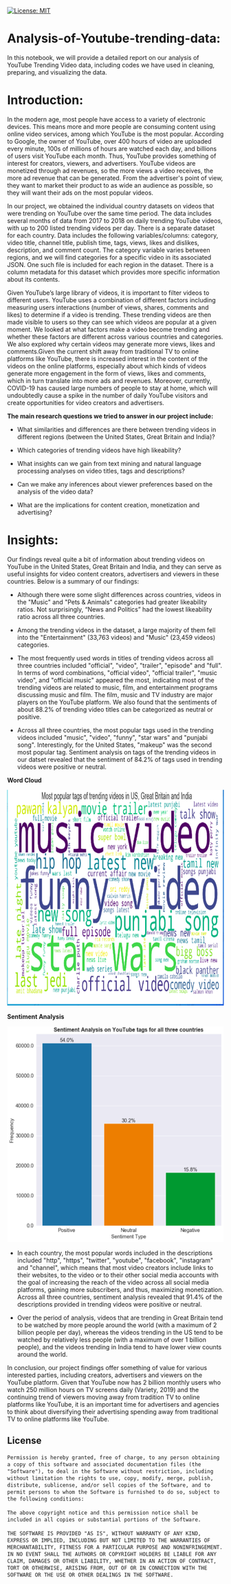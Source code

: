 [![License: MIT](https://img.shields.io/badge/License-MIT-green.svg)](https://opensource.org/licenses/MIT)

# Analysis-of-Youtube-trending-data:

In this notebook, we will provide a detailed report on our analysis of YouTube Trending Video data, including codes we have used in cleaning, preparing, and visualizing the data.

# Introduction:
In the modern age, most people have access to a variety of electronic devices. This means more and more people are consuming content using online video services, among which YouTube is the most popular. According to Google, the owner of YouTube, over 400 hours of video are uploaded every minute, 100s of millions of hours are watched each day, and billions of users visit YouTube each month. Thus, YouTube provides something of interest for creators, viewers, and advertisers. YouTube videos are monetized through ad revenues, so the more views a video receives, the more ad revenue that can be generated. From the advertiser's point of view, they want to market their product to as wide an audience as possible, so they will want their ads on the most popular videos.

In our project, we obtained the individual country datasets on videos that were trending on YouTube over the same time period. The data includes several months of data from 2017 to 2018 on daily trending YouTube videos, with up to 200 listed trending videos per day. There is a separate dataset for each country. Data includes the following variables/columns: category, video title, channel title, publish time, tags, views, likes and dislikes, description, and comment count. The category variable varies between regions, and we will find categories for a specific video in its associated JSON. One such file is included for each region in the dataset. There is a column metadata for this dataset which provides more specific information about its contents.

Given YouTube’s large library of videos, it is important to filter videos to different users. YouTube uses a combination of different factors including measuring users interactions (number of views, shares, comments and likes) to determine if a video is trending. These trending videos are then made visible to users so they can see which videos are popular at a given moment. We looked at what factors make a video become trending and whether these factors are different across various countries and categories. We also explored why certain videos may generate more views, likes and comments.Given the current shift away from traditional TV to online platforms like YouTube, there is increased interest in the content of the videos on the online platforms, especially about which kinds of videos generate more engagement in the form of views, likes and comments, which in turn translate into more ads and revenues. Moreover, currently, COVID-19 has caused large numbers of people to stay at home, which will undoubtedly cause a spike in the number of daily YouTube visitors and create opportunities for video creators and advertisers.

**The main research questions we tried to answer in our project include:**

 - What similarities and differences are there between trending videos in different regions (between the United States, Great Britain and India)?

- Which categories of trending videos have high likeability?

- What insights can we gain from text mining and natural language processing analyses on video titles, tags and descriptions?

- Can we make any inferences about viewer preferences based on the analysis of the video data?

- What are the implications for content creation, monetization and advertising?

# Insights:

Our findings reveal quite a bit of information about trending videos on YouTube in the United States, Great Britain and India, and they can serve as useful insights for video content creators, advertisers and viewers in these countries. Below is a summary of our findings:

 - Although there were some slight differences across countries, videos in the "Music" and "Pets & Animals" categories had greater likeability ratios. Not surprisingly, “News and Politics” had the lowest likeability ratio across all three countries.

 - Among the trending videos in the dataset, a large majority of them fell into the "Entertainment" (33,763 videos) and "Music" (23,459 videos) categories.

 - The most frequently used words in titles of trending videos across all three countries included "official", "video", "trailer", "episode" and "full". In terms of word combinations, "official video", "official trailer", "music video", and "official music" appeared the most, indicating most of the trending videos are related to music, film, and entertainment programs discussing music and film. The film, music and TV industry are major players on the YouTube platform. We also found that the sentiments of about 88.2% of trending video titles can be categorized as neutral or positive.

 - Across all three countries, the most popular tags used in the trending videos included "music", "video", "funny", "star wars" and "punjabi song". Interestingly, for the United States, "makeup" was the second most popular tag. Sentiment analysis on tags of the trending videos in our datset revealed that the sentiment of 84.2% of tags used in trending videos were positive or neutral.
 
**Word Cloud**
<p align="center">
  <img  height="500" src="/Word_Cloud.PNG">
</p>

**Sentiment Analysis**
<p align="center">
  <img  height="500" src="/Sentiment.PNG">
</p>

- In each country, the most popular words included in the descriptions included "http", "https", "twitter", "youtube", "facebook", "instagram" and "channel", which means that most video creators include links to their websites, to the video or to their other social media accounts with the goal of increasing the reach of the video across all social media platforms, gaining more subscribers, and thus, maximizing monetization. Across all three countries, sentiment analysis revealed that 91.4% of the descriptions provided in trending videos were positive or neutral.

 - Over the period of analysis, videos that are trending in Great Britain tend to be watched by more people around the world (with a maximum of 2 billion people per day), whereas the videos trending in the US tend to be watched by relatively less people (with a maximum of over 1 billion people), and the videos trending in India tend to have lower view counts around the world.

In conclusion, our project findings offer something of value for various interested parties, including creators, advertisers and viewers on the YouTube platform. Given that YouTube now has 2 billion monthly users who watch 250 million hours on TV screens daily (Variety, 2019) and the continuing trend of viewers moving away from tradition TV to online platforms like YouTube, it is an important time for advertisers and agencies to think about diversifying their advertising spending away from traditional TV to online platforms like YouTube.

## License
```
Permission is hereby granted, free of charge, to any person obtaining a copy of this software and associated documentation files (the "Software"), to deal in the Software without restriction, including without limitation the rights to use, copy, modify, merge, publish, distribute, sublicense, and/or sell copies of the Software, and to permit persons to whom the Software is furnished to do so, subject to the following conditions:

The above copyright notice and this permission notice shall be included in all copies or substantial portions of the Software.

THE SOFTWARE IS PROVIDED "AS IS", WITHOUT WARRANTY OF ANY KIND, EXPRESS OR IMPLIED, INCLUDING BUT NOT LIMITED TO THE WARRANTIES OF MERCHANTABILITY, FITNESS FOR A PARTICULAR PURPOSE AND NONINFRINGEMENT. IN NO EVENT SHALL THE AUTHORS OR COPYRIGHT HOLDERS BE LIABLE FOR ANY CLAIM, DAMAGES OR OTHER LIABILITY, WHETHER IN AN ACTION OF CONTRACT, TORT OR OTHERWISE, ARISING FROM, OUT OF OR IN CONNECTION WITH THE SOFTWARE OR THE USE OR OTHER DEALINGS IN THE SOFTWARE.
